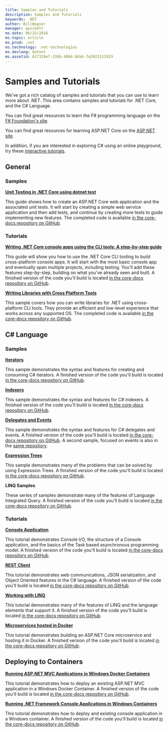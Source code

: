 ```yaml
---
title: Samples and Tutorials
description: Samples and Tutorials
keywords: .NET
author: BillWagner
manager: wpickett
ms.date: 06/25/2016
ms.topic: article
ms.prod: .net
ms.technology: .net-technologies
ms.devlang: dotnet
ms.assetid: 617310e7-336b-4864-8dab-7e2021512929
---
```


# Samples and Tutorials

We've got a rich catalog of samples and tutorials that you can use
to learn more about .NET. This area contains samples and tutorials
for .NET Core, and the C# Language.

You can find great resources to learn the F# programming language
on the [F# Foundation's site](http://fsharp.org/learn.html). 

You can find great resources for learning ASP.NET Core on the
[ASP.NET site](https://docs.asp.net/en/latest/tutorials/index.html).

In addition, if you are interested in exploring C# using an
online playground, try these [interactive tutorials](http://go.microsoft.com/fwlink/?LinkId=817234).

## General

### Samples

**[Unit Testing in .NET Core using dotnet test](../core/testing/unit-testing-with-dotnet-test.md)**

This guide shows how to create an ASP.NET Core web application and the associated unit tests. It will start by creating a simple web service application and then add tests, and continue by creating more tests to guide implementing new features. The completed code is available [in the core-docs repository on GitHub](https://github.com/dotnet/core-docs/tree/master/samples/core/getting-started/unit-testing-using-dotnet-test).

### Tutorials

**[Writing .NET Core console apps using the CLI tools: A step-by-step guide](../core/tutorials/using-with-xplat-cli.md)**

This guide will show you how to use the .NET Core CLI tooling to build cross-platform console apps.  It will start with the most basic console app and eventually span multiple projects, including testing. You'll add these features step-by-step, building on what you've already seen and built. A finished version of the code you'll build is located [in the core-docs repository on GitHub](https://github.com/dotnet/core-docs/tree/master/samples/core/console-apps).

**[Writing Libraries with Cross Platform Tools](../core/tutorials/libraries.md)**

This sample covers how you can write libraries for .NET using cross-platform CLI tools.  They provide an efficient and low-level experience that works across any supported OS.
The completed code is available [in the core-docs repository on GitHub](https://github.com/dotnet/core-docs/tree/master/samples/framework/libraries/frameworks-library).

## C# Language

### Samples

**[Iterators](../csharp/iterators.md)**

This sample demonstrates the syntax and features for creating and consuming C# iterators. A finished version of the code you'll build is located [in the core-docs repository on GitHub](https://github.com/dotnet/core-docs/tree/master/samples/csharp/iterators).

**[Indexers](../csharp/indexers.md)**

This sample demonstrates the syntax and features for C# indexers. A finished version of the code you'll build is located [in the core-docs repository on GitHub](https://github.com/dotnet/core-docs/tree/master/samples/csharp/indexers).

**[Delegates and Events](../csharp/delegates-events.md)**

This sample demonstrates the syntax and features for C# delegates and events. A finished version of the code you'll build is located [in the core-docs repository on GitHub](https://github.com/dotnet/core-docs/tree/master/samples/csharp/delegates-and-events). A second sample, focused on events is also in the
[same repository](https://github.com/dotnet/core-docs/tree/master/samples/csharp/events).

**[Expression Trees](../csharp/expression-trees.md)**

This sample demonstrates many of the problems that can be solved by using Expression Trees. A finished version of the code you'll build is located [in the core-docs repository on GitHub](https://github.com/dotnet/core-docs/tree/master/samples/csharp/expression-trees).

**LINQ Samples**

These series of samples demonstrate many of the features of Language Integrated Query.  A finished version of the code you'll build is located [in the core-docs repository on GitHub](https://github.com/dotnet/core-docs/tree/master/samples/core/linq/csharp).

### Tutorials

**[Console Application](../csharp/tutorials/console-teleprompter.md)**

This tutorial demonstrates Console I/O, the structure of a Console application, and
the basics of the Task based asynchronous programming model. A finished version of the code you'll build is located [in the core-docs repository on GitHub](https://github.com/dotnet/core-docs/tree/master/samples/csharp/getting-started/console-teleprompter).

**[REST Client](../csharp/tutorials/console-webapiclient.md)**

This tutorial demonstrates web communications, JSON serialization, and Object Oriented
features in the C# language. A finished version of the code you'll build is located
[in the core-docs repository on GitHub](https://github.com/dotnet/core-docs/tree/master/samples/csharp/getting-started/console-webapiclient).

**[Working with LINQ](../csharp/tutorials/working-with-linq.md)**

This tutorial demonstrates many of the features of LINQ and the language elements that support it. A finished version of the code you'll build is located [in the core-docs repository on GitHub](https://github.com/dotnet/core-docs/tree/master/samples/csharp/getting-started/console-linq).

**[Microservices hosted in Docker](../csharp/tutorials/microservices.md)**

This tutorial demonstrates building an ASP.NET Core microservice and hosting it in Docker. A finished version of the code you'll build is located [in the core-docs repository on GitHub](https://github.com/dotnet/core-docs/tree/master/samples/csharp/getting-started/WeatherMicroservice).

## Deploying to Containers

**[Running ASP.NET MVC Applications in Windows Docker Containers](../framework/docker/aspnetmvc.md)**

This tutorial demonstrates how to deploy an existing ASP.NET MVC application in a Windows Docker Container.
A finished version of the code you'll build is located [in the core-docs repository on GitHub](https://github.com/dotnet/core-docs/tree/master/samples/framework/docker/MVCRandomAnswerGenerator).

**[Running .NET Framework Console Applications in Windows Containers](../framework/docker/console.md)**

This tutorial demonstrates how to deploy and existing console application in a Windows container. A finished version of the code you'll build is located [in the core-docs repository on GitHub](https://github.com/dotnet/core-docs/tree/master/samples/framework/docker/ConsoleRandomAnswerGenerator).